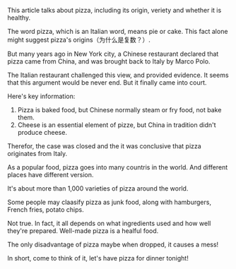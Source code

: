 This article talks about pizza, including its origin, veriety and whether it is healthy.

The word pizza, which is an Italian word, means pie or cake. This fact alone might suggest pizza's origins（为什么是复数？）.

But many years ago in New York city, a Chinese restaurant declared that pizza came from China, and was brought back to Italy by Marco Polo.

The Italian restaurant challenged this view, and provided evidence. It seems that this argument would be never end. But it finally came into court.

Here's key information:
1. Pizza is baked food, but Chinese normally steam or fry food, not bake them.
2. Cheese is an essential element of pizze, but China in tradition didn't produce cheese.

Therefor, the case was closed and the it was conclusive that pizza originates from Italy.

As a popular food, pizza goes into many countris in the world. And different places have different version. 

It's about more than 1,000 varieties of pizza around the world.

Some people may claasify pizza as junk food, along with hamburgers, French fries, potato chips. 

Not true. In fact, it all depends on what ingredients used and how well they're prepared. Well-made pizza is a healful food.

The only disadvantage of pizza maybe when dropped, it causes a mess!

In short, come to think of it, let's have pizza for dinner tonight!
